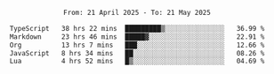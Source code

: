 <div align="center">
<p style="text-align: center;">
<!--START_SECTION:waka-->

```txt
From: 21 April 2025 - To: 21 May 2025

TypeScript   38 hrs 22 mins  █████████▒░░░░░░░░░░░░░░░   36.99 %
Markdown     23 hrs 46 mins  █████▓░░░░░░░░░░░░░░░░░░░   22.91 %
Org          13 hrs 7 mins   ███░░░░░░░░░░░░░░░░░░░░░░   12.66 %
JavaScript   8 hrs 34 mins   ██░░░░░░░░░░░░░░░░░░░░░░░   08.26 %
Lua          4 hrs 52 mins   █▒░░░░░░░░░░░░░░░░░░░░░░░   04.69 %
```

<!--END_SECTION:waka-->
</p>
</div>
